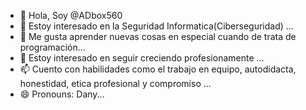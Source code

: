 - 👋 Hola, Soy @ADbox560
- 👀 Estoy interesado en la Seguridad Informatica(Ciberseguridad) ...
- 🌱 Me gusta aprender nuevas cosas en especial cuando de trata de programación...
- 💞️ Estoy interesado en seguir creciendo profesionamente ...
- 📫 Cuento con habilidades como el trabajo en equipo, autodidacta, honestidad, etica profesional y compromiso ...
- 😄 Pronouns: Dany...

<!---
ADbox560/ADbox560 is a ✨ special ✨ repository because its `README.md` (this file) appears on your GitHub profile.
You can click the Preview link to take a look at your changes.
--->
